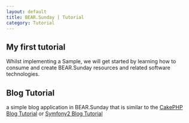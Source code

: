 ```yaml
---
layout: default
title: BEAR.Sunday | Tutorial
category: Tutorial
---
```


## My first tutorial

Whilst implementing a Sample, we will get started by learning how to consume and create BEAR.Sunday resources and related software technologies.


## Blog Tutorial

a simple blog application in BEAR.Sunday that is similar to the
[CakePHP Blog Tutorial](http://book.cakephp.org/2.0/en/tutorials-and-examples/blog/blog.html) or [Symfony2 Blog Tutorial](http://tutorial.symblog.co.uk/)